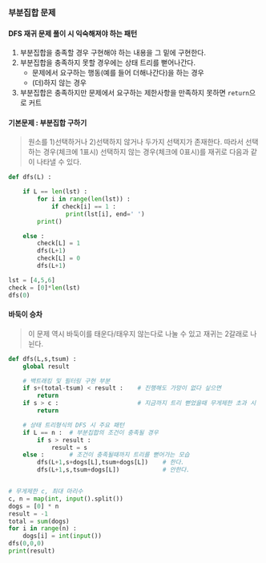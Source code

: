 ### 부분집합 문제

#### DFS 재귀 문제 풀이 시 익숙해져야 하는 패턴
1. 부분집합을 충족할 경우 구현해야 하는 내용을 그 밑에 구현한다. 
2. 부분집합을 충족하지 못할 경우에는 상태 트리를 뻗어나간다. 
    - 문제에서 요구하는 행동(예를 들어 더해나간다)을 하는 경우
    - (더)하지 않는 경우
3. 부분집합은 충족하지만 문제에서 요구하는 제한사항을 만족하지 못하면 `return`으로 커트

#### 기본문제 : 부분집합 구하기
> 원소를 1)선택하거나 2)선택하지 않거나 두가지 선택지가 존재한다. 따라서 선택하는 경우(체크에 1표시) 선택하지 않는 경우(체크에 0표시)를 재귀로 다음과 같이 나타낼 수 있다. 

```python
def dfs(L) : 

    if L == len(lst) : 
        for i in range(len(lst)) : 
            if check[i] == 1 : 
                print(lst[i], end=' ')
        print()

    else : 
        check[L] = 1
        dfs(L+1)
        check[L] = 0
        dfs(L+1)

lst = [4,5,6]
check = [0]*len(lst)
dfs(0)
```

#### 바둑이 승차
> 이 문제 역시 바둑이를 태운다/태우지 않는다로 나눌 수 있고 재귀는 2갈래로 나뉜다. 
```python
def dfs(L,s,tsum) :
    global result

    # 백트래킹 및 필터링 구현 부분
    if s+(total-tsum) < result :    # 진행해도 가망이 없다 싶으면
        return
    if s > c :                      # 지금까지 트리 뻗었을때 무게제한 초과 시
        return

    # 상태 트리형식의 DFS 시 주요 패턴
    if L == n :  # 부분집합의 조건이 충족될 경우
        if s > result :
            result = s
    else :       # 조건이 충족될때까지 트리를 뻗어가는 모습
        dfs(L+1,s+dogs[L],tsum+dogs[L])    # 한다.
        dfs(L+1,s,tsum+dogs[L])            # 안한다.


# 무게제한 c, 최대 마리수
c, n = map(int, input().split())
dogs = [0] * n
result = -1
total = sum(dogs)
for i in range(n) :
    dogs[i] = int(input())
dfs(0,0,0)
print(result)
```